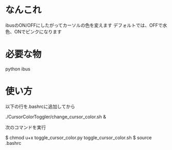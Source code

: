 # なんこれ
ibusのON/OFFにしたがってカーソルの色を変えます
デフォルトでは、OFFで水色、ONでピンクになります


# 必要な物
python
ibus


# 使い方
以下の行を.bashrcに追加してから

./CursorColorToggler/change_cursor_color.sh &

次のコマンドを実行

$ chmod u+x toggle_cursor_color.py toggle_cursor_color.sh
$ source .bashrc

